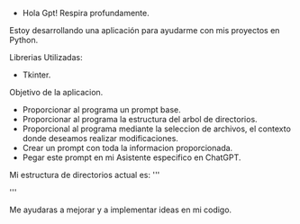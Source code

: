 - Hola Gpt! Respira profundamente.

Estoy desarrollando una aplicación para ayudarme con mis proyectos en Python.

Librerias Utilizadas:
- Tkinter.

Objetivo de la aplicacion.
- Proporcionar al programa un prompt base.
- Proporcionar al programa la estructura del arbol de directorios.
- Proporcional al programa mediante la seleccion de archivos, el contexto donde deseamos realizar modificaciones.
- Crear un prompt con toda la informacion proporcionada.
- Pegar este prompt en mi Asistente especifico en ChatGPT.

Mi estructura de directorios actual es:
'''


'''

Me ayudaras a mejorar y a implementar ideas en mi codigo.


